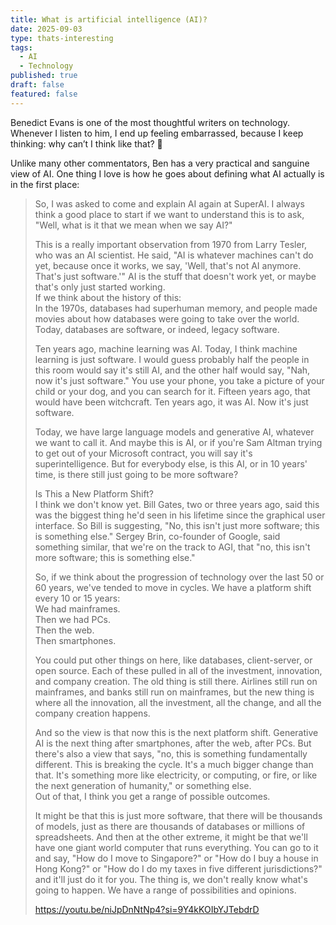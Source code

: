```yaml
---
title: What is artificial intelligence (AI)?
date: 2025-09-03
type: thats-interesting
tags:
  - AI
  - Technology
published: true
draft: false
featured: false
---
```

Benedict Evans is one of the most thoughtful writers on technology. Whenever I listen to him, I end up feeling embarrassed, because I keep thinking: why can’t I think like that? 😬

Unlike many other commentators, Ben has a very practical and sanguine view of AI. One thing I love is how he goes about defining what AI actually is in the first place:

> So, I was asked to come and explain AI again at SuperAI. I always think a good place to start if we want to understand this is to ask, "Well, what is it that we mean when we say AI?"
> 
> This is a really important observation from 1970 from Larry Tesler, who was an AI scientist. He said, "AI is whatever machines can't do yet, because once it works, we say, 'Well, that's not AI anymore. That's just software.'" AI is the stuff that doesn't work yet, or maybe that's only just started working.  
> If we think about the history of this:  
> In the 1970s, databases had superhuman memory, and people made movies about how databases were going to take over the world. Today, databases are software, or indeed, legacy software.
> 
> Ten years ago, machine learning was AI. Today, I think machine learning is just software. I would guess probably half the people in this room would say it's still AI, and the other half would say, "Nah, now it's just software." You use your phone, you take a picture of your child or your dog, and you can search for it. Fifteen years ago, that would have been witchcraft. Ten years ago, it was AI. Now it's just software.
> 
> Today, we have large language models and generative AI, whatever we want to call it. And maybe this is AI, or if you're Sam Altman trying to get out of your Microsoft contract, you will say it's superintelligence. But for everybody else, is this AI, or in 10 years' time, is there still just going to be more software?
> 
> Is This a New Platform Shift?  
> I think we don't know yet. Bill Gates, two or three years ago, said this was the biggest thing he'd seen in his lifetime since the graphical user interface. So Bill is suggesting, "No, this isn't just more software; this is something else." Sergey Brin, co-founder of Google, said something similar, that we're on the track to AGI, that "no, this isn't more software; this is something else."
> 
> So, if we think about the progression of technology over the last 50 or 60 years, we've tended to move in cycles. We have a platform shift every 10 or 15 years:  
> We had mainframes.  
> Then we had PCs.  
> Then the web.  
> Then smartphones.
> 
> You could put other things on here, like databases, client-server, or open source. Each of these pulled in all of the investment, innovation, and company creation. The old thing is still there. Airlines still run on mainframes, and banks still run on mainframes, but the new thing is where all the innovation, all the investment, all the change, and all the company creation happens.
> 
> And so the view is that now this is the next platform shift. Generative AI is the next thing after smartphones, after the web, after PCs. But there's also a view that says, "no, this is something fundamentally different. This is breaking the cycle. It's a much bigger change than that. It's something more like electricity, or computing, or fire, or like the next generation of humanity," or something else.  
> Out of that, I think you get a range of possible outcomes.
> 
> It might be that this is just more software, that there will be thousands of models, just as there are thousands of databases or millions of spreadsheets. And then at the other extreme, it might be that we'll have one giant world computer that runs everything. You can go to it and say, "How do I move to Singapore?" or "How do I buy a house in Hong Kong?" or "How do I do my taxes in five different jurisdictions?" and it'll just do it for you. The thing is, we don't really know what's going to happen. We have a range of possibilities and opinions.
> 
> https://youtu.be/niJpDnNtNp4?si=9Y4kKOIbYJTebdrD